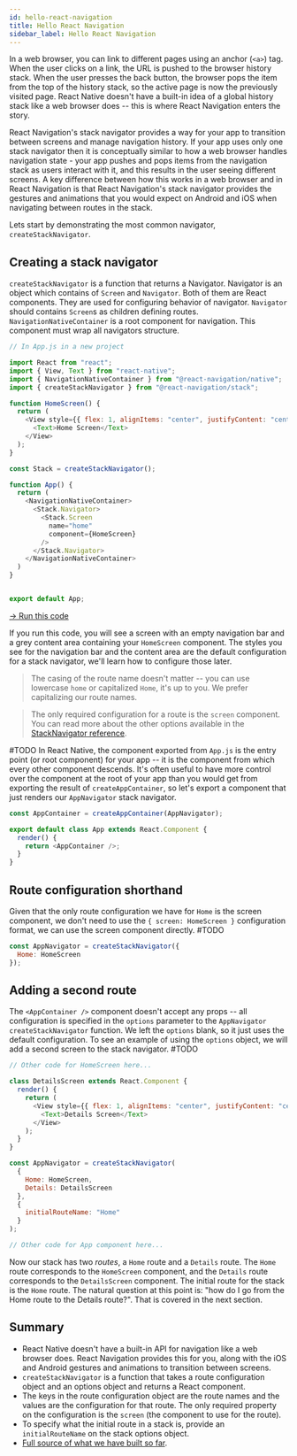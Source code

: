 ```yaml
---
id: hello-react-navigation
title: Hello React Navigation
sidebar_label: Hello React Navigation
---
```


In a web browser, you can link to different pages using an anchor (`<a>`) tag. When the user clicks on a link, the URL is pushed to the browser history stack. When the user presses the back button, the browser pops the item from the top of the history stack, so the active page is now the previously visited page. React Native doesn't have a built-in idea of a global history stack like a web browser does -- this is where React Navigation enters the story.

React Navigation's stack navigator provides a way for your app to transition between screens and manage navigation history. If your app uses only one stack navigator then it is conceptually similar to how a web browser handles navigation state - your app pushes and pops items from the navigation stack as users interact with it, and this results in the user seeing different screens. A key difference between how this works in a web browser and in React Navigation is that React Navigation's stack navigator provides the gestures and animations that you would expect on Android and iOS when navigating between routes in the stack.

Lets start by demonstrating the most common navigator, `createStackNavigator`.

## Creating a stack navigator

`createStackNavigator` is a function that returns a Navigator. Navigator is an object which contains of `Screen` and `Navigator`. Both of them are React components. They are used for configuring behavior of navigator. `Navigator` should contains `Screen`s as children defining routes. `NavigationNativeContainer` is a root component for navigation. This component must wrap all navigators structure.

```js
// In App.js in a new project

import React from "react";
import { View, Text } from "react-native";
import { NavigationNativeContainer } from "@react-navigation/native";
import { createStackNavigator } from "@react-navigation/stack";

function HomeScreen() {
  return (
    <View style={{ flex: 1, alignItems: "center", justifyContent: "center" }}>
      <Text>Home Screen</Text>
    </View>
  );
}

const Stack = createStackNavigator();

function App() {
  return (
    <NavigationNativeContainer>
      <Stack.Navigator>
        <Stack.Screen
          name="home"
          component={HomeScreen}
        />
      </Stack.Navigator>
    </NavigationNativeContainer>
  )
}


export default App;
```

<a href="https://snack.expo.io/@react-navigation/hello-world-v3" target="blank" class="run-code-button">&rarr; Run this code</a>

If you run this code, you will see a screen with an empty navigation bar and a grey content area containing your `HomeScreen` component. The styles you see for the navigation bar and the content area are the default configuration for a stack navigator, we'll learn how to configure those later.

> The casing of the route name doesn't matter -- you can use lowercase `home` or capitalized `Home`, it's up to you. We prefer capitalizing our route names.

> The only required configuration for a route is the `screen` component. You can read more about the other options available in the [StackNavigator reference](stack-navigator.html).

#TODO
In React Native, the component exported from `App.js` is the entry point (or root component) for your app -- it is the component from which every other component descends. It's often useful to have more control over the component at the root of your app than you would get from exporting the result of `createAppContainer`, so let's export a component that just renders our `AppNavigator` stack navigator.

```js
const AppContainer = createAppContainer(AppNavigator);

export default class App extends React.Component {
  render() {
    return <AppContainer />;
  }
}
```

## Route configuration shorthand

Given that the only route configuration we have for `Home` is the screen component, we don't need to use the `{ screen: HomeScreen }` configuration format, we can use the screen component directly.
#TODO

```js
const AppNavigator = createStackNavigator({
  Home: HomeScreen
});
```

## Adding a second route

The `<AppContainer />` component doesn't accept any props -- all configuration is specified in the `options` parameter to the `AppNavigator` `createStackNavigator` function. We left the `options` blank, so it just uses the default configuration. To see an example of using the `options` object, we will add a second screen to the stack navigator.
#TODO

```js
// Other code for HomeScreen here...

class DetailsScreen extends React.Component {
  render() {
    return (
      <View style={{ flex: 1, alignItems: "center", justifyContent: "center" }}>
        <Text>Details Screen</Text>
      </View>
    );
  }
}

const AppNavigator = createStackNavigator(
  {
    Home: HomeScreen,
    Details: DetailsScreen
  },
  {
    initialRouteName: "Home"
  }
);

// Other code for App component here...
```

Now our stack has two _routes_, a `Home` route and a `Details` route. The `Home` route corresponds to the `HomeScreen` component, and the `Details` route corresponds to the `DetailsScreen` component. The initial route for the stack is the `Home` route. The natural question at this point is: "how do I go from the Home route to the Details route?". That is covered in the next section.

## Summary

- React Native doesn't have a built-in API for navigation like a web browser does. React Navigation provides this for you, along with the iOS and Android gestures and animations to transition between screens.
- `createStackNavigator` is a function that takes a route configuration object and an options object and returns a React component.
- The keys in the route configuration object are the route names and the values are the configuration for that route. The only required property on the configuration is the `screen` (the component to use for the route).
- To specify what the initial route in a stack is, provide an `initialRouteName` on the stack options object.
- [Full source of what we have built so far](https://snack.expo.io/@react-navigation/hello-react-navigation-v3).
